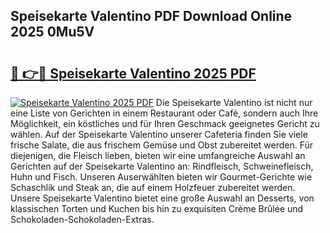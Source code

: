 ## Speisekarte Valentino PDF Download Online 2025 0Mu5V

# <h2><a href="http://gc90sf.nevu.top/?p=Speisekarte+Valentino">🔗 👉🔴 Speisekarte Valentino 2025 PDF</a></h2>

[![Speisekarte Valentino 2025 PDF](https://i.imgur.com/dBaPXMq.png)](http://gc90sf.nevu.top/?p=Speisekarte+Valentino)
Die Speisekarte Valentino ist nicht nur eine Liste von Gerichten in einem Restaurant oder Café, sondern auch Ihre Möglichkeit, ein köstliches und für Ihren Geschmack geeignetes Gericht zu wählen. Auf der Speisekarte Valentino unserer Cafeteria finden Sie viele frische Salate, die aus frischem Gemüse und Obst zubereitet werden. Für diejenigen, die Fleisch lieben, bieten wir eine umfangreiche Auswahl an Gerichten auf der Speisekarte Valentino an: Rindfleisch, Schweinefleisch, Huhn und Fisch. Unseren Auserwählten bieten wir Gourmet-Gerichte wie Schaschlik und Steak an, die auf einem Holzfeuer zubereitet werden. Unsere Speisekarte Valentino bietet eine große Auswahl an Desserts, von klassischen Torten und Kuchen bis hin zu exquisiten Crème Brûlée und Schokoladen-Schokoladen-Extras.
